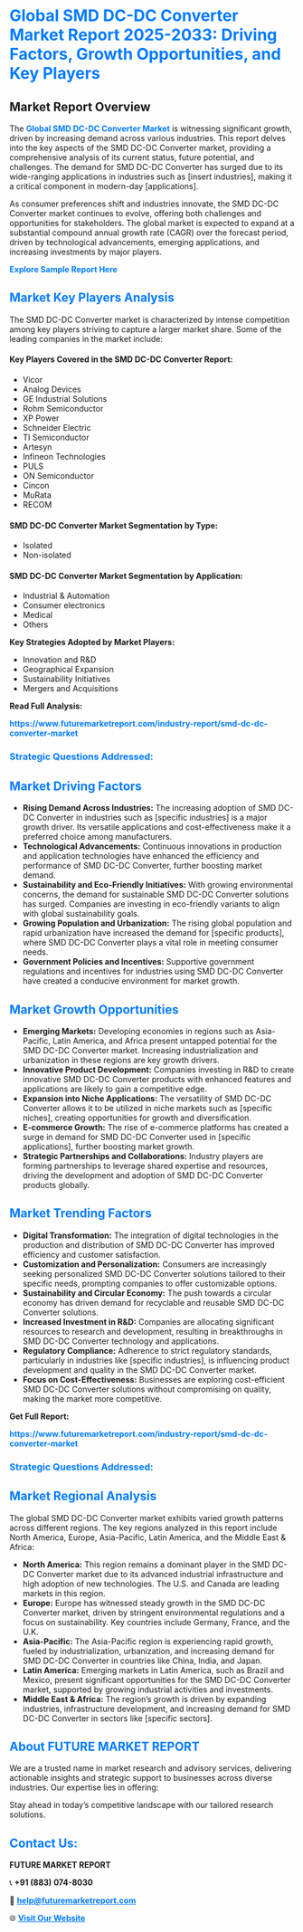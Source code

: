 <h1 style="color: #007BFF;">Global SMD DC-DC Converter Market Report 2025-2033: Driving Factors, Growth Opportunities, and Key Players</h1>

<section id="overview">
<h2>Market Report Overview</h2>
<p>The <a href="https://www.futuremarketreport.com/industry-report/smd-dc-dc-converter-market" style="color: #007BFF; text-decoration: none;"><strong>Global SMD DC-DC Converter Market</strong></a> is witnessing significant growth, driven by increasing demand across various industries. This report delves into the key aspects of the SMD DC-DC Converter market, providing a comprehensive analysis of its current status, future potential, and challenges. The demand for SMD DC-DC Converter has surged due to its wide-ranging applications in industries such as [insert industries], making it a critical component in modern-day [applications].</p>
<p>As consumer preferences shift and industries innovate, the SMD DC-DC Converter market continues to evolve, offering both challenges and opportunities for stakeholders. The global market is expected to expand at a substantial compound annual growth rate (CAGR) over the forecast period, driven by technological advancements, emerging applications, and increasing investments by major players.</p>
</section>

<section id="overview">
<p><a href="https://www.futuremarketreport.com/request-sample/reportId=76888" style="color: #007BFF; text-decoration: none;"><strong>Explore Sample Report Here</strong></a></p>
</section>

<section id="key-players">
<h2 style="color: #007BFF;">Market Key Players Analysis</h2>
<p>The SMD DC-DC Converter market is characterized by intense competition among key players striving to capture a larger market share. Some of the leading companies in the market include:</p>
<h4>Key Players Covered in the SMD DC-DC Converter Report:</h4>
<ul><li>Vicor</li><li>Analog Devices</li><li>GE Industrial Solutions</li><li>Rohm Semiconductor</li><li>XP Power</li><li>Schneider Electric</li><li>TI Semiconductor</li><li>Artesyn</li><li>Infineon Technologies</li><li>PULS</li><li>ON Semiconductor</li><li>Cincon</li><li>MuRata</li><li>RECOM</li></ul>
<h4>SMD DC-DC Converter Market Segmentation by Type:</h4>
<ul><li>Isolated</li><li>Non-isolated</li></ul>

<h4>SMD DC-DC Converter Market Segmentation by Application:</h4>
<ul><li>Industrial &amp; Automation</li><li>Consumer electronics</li><li>Medical</li><li>Others</li></ul>
<p><strong>Key Strategies Adopted by Market Players:</strong></p>
<ul>
<li>Innovation and R&D</li>
<li>Geographical Expansion</li>
<li>Sustainability Initiatives</li>
<li>Mergers and Acquisitions</li>
</ul>
</section>

<section>
<p><strong>Read Full Analysis: </strong></p><a href="https://www.futuremarketreport.com/industry-report/smd-dc-dc-converter-market" style="color: #007BFF; text-decoration: none;"><strong>https://www.futuremarketreport.com/industry-report/smd-dc-dc-converter-market</strong></a>
<h3 style="color: #007BFF;">Strategic Questions Addressed:</h3>
</section>

<section id="driving-factors">
<h2 style="color: #007BFF;">Market Driving Factors</h2>
<ul>
<li><strong>Rising Demand Across Industries:</strong> The increasing adoption of SMD DC-DC Converter in industries such as [specific industries] is a major growth driver. Its versatile applications and cost-effectiveness make it a preferred choice among manufacturers.</li>
<li><strong>Technological Advancements:</strong> Continuous innovations in production and application technologies have enhanced the efficiency and performance of SMD DC-DC Converter, further boosting market demand.</li>
<li><strong>Sustainability and Eco-Friendly Initiatives:</strong> With growing environmental concerns, the demand for sustainable SMD DC-DC Converter solutions has surged. Companies are investing in eco-friendly variants to align with global sustainability goals.</li>
<li><strong>Growing Population and Urbanization:</strong> The rising global population and rapid urbanization have increased the demand for [specific products], where SMD DC-DC Converter plays a vital role in meeting consumer needs.</li>
<li><strong>Government Policies and Incentives:</strong> Supportive government regulations and incentives for industries using SMD DC-DC Converter have created a conducive environment for market growth.</li>
</ul>
</section>

<section id="growth-opportunities">
<h2 style="color: #007BFF;">Market Growth Opportunities</h2>
<ul>
<li><strong>Emerging Markets:</strong> Developing economies in regions such as Asia-Pacific, Latin America, and Africa present untapped potential for the SMD DC-DC Converter market. Increasing industrialization and urbanization in these regions are key growth drivers.</li>
<li><strong>Innovative Product Development:</strong> Companies investing in R&D to create innovative SMD DC-DC Converter products with enhanced features and applications are likely to gain a competitive edge.</li>
<li><strong>Expansion into Niche Applications:</strong> The versatility of SMD DC-DC Converter allows it to be utilized in niche markets such as [specific niches], creating opportunities for growth and diversification.</li>
<li><strong>E-commerce Growth:</strong> The rise of e-commerce platforms has created a surge in demand for SMD DC-DC Converter used in [specific applications], further boosting market growth.</li>
<li><strong>Strategic Partnerships and Collaborations:</strong> Industry players are forming partnerships to leverage shared expertise and resources, driving the development and adoption of SMD DC-DC Converter products globally.</li>
</ul>
</section>

<section id="trending-factors">
<h2 style="color: #007BFF;">Market Trending Factors</h2>
<ul>
<li><strong>Digital Transformation:</strong> The integration of digital technologies in the production and distribution of SMD DC-DC Converter has improved efficiency and customer satisfaction.</li>
<li><strong>Customization and Personalization:</strong> Consumers are increasingly seeking personalized SMD DC-DC Converter solutions tailored to their specific needs, prompting companies to offer customizable options.</li>
<li><strong>Sustainability and Circular Economy:</strong> The push towards a circular economy has driven demand for recyclable and reusable SMD DC-DC Converter solutions.</li>
<li><strong>Increased Investment in R&D:</strong> Companies are allocating significant resources to research and development, resulting in breakthroughs in SMD DC-DC Converter technology and applications.</li>
<li><strong>Regulatory Compliance:</strong> Adherence to strict regulatory standards, particularly in industries like [specific industries], is influencing product development and quality in the SMD DC-DC Converter market.</li>
<li><strong>Focus on Cost-Effectiveness:</strong> Businesses are exploring cost-efficient SMD DC-DC Converter solutions without compromising on quality, making the market more competitive.</li>
</ul>
</section>

<section>
<p><strong>Get Full Report: </strong></p><a href="https://www.futuremarketreport.com/industry-report/smd-dc-dc-converter-market" style="color: #007BFF; text-decoration: none;"><strong>https://www.futuremarketreport.com/industry-report/smd-dc-dc-converter-market</strong></a>
<h3 style="color: #007BFF;">Strategic Questions Addressed:</h3>
</section>


<section id="regional-analysis">
<h2 style="color: #007BFF;">Market Regional Analysis</h2>
<p>The global SMD DC-DC Converter market exhibits varied growth patterns across different regions. The key regions analyzed in this report include North America, Europe, Asia-Pacific, Latin America, and the Middle East & Africa:</p>
<ul>
<li><strong>North America:</strong> This region remains a dominant player in the SMD DC-DC Converter market due to its advanced industrial infrastructure and high adoption of new technologies. The U.S. and Canada are leading markets in this region.</li>
<li><strong>Europe:</strong> Europe has witnessed steady growth in the SMD DC-DC Converter market, driven by stringent environmental regulations and a focus on sustainability. Key countries include Germany, France, and the U.K.</li>
<li><strong>Asia-Pacific:</strong> The Asia-Pacific region is experiencing rapid growth, fueled by industrialization, urbanization, and increasing demand for SMD DC-DC Converter in countries like China, India, and Japan.</li>
<li><strong>Latin America:</strong> Emerging markets in Latin America, such as Brazil and Mexico, present significant opportunities for the SMD DC-DC Converter market, supported by growing industrial activities and investments.</li>
<li><strong>Middle East & Africa:</strong> The region’s growth is driven by expanding industries, infrastructure development, and increasing demand for SMD DC-DC Converter in sectors like [specific sectors].</li>
</ul>
</section>

<footer>
<h2 style="color: #007BFF;">About FUTURE MARKET REPORT</h2>
<p>We are a trusted name in market research and advisory services, delivering actionable insights and strategic support to businesses across diverse industries. Our expertise lies in offering:</p>

<p>Stay ahead in today’s competitive landscape with our tailored research solutions.</p>

<h2 style="color: #007BFF;">Contact Us:</h2>
<p><strong>FUTURE MARKET REPORT</strong></p>
<p>📞 <strong>+91 (883) 074-8030</strong></p>
<p>📧 <strong><a href="mailto:help@futuremarketreport.com" style="color: #007BFF;">help@futuremarketreport.com</a></strong></p>
<p>🌐 <strong><a href="https://www.futuremarketreport.com/" style="color: #007BFF;">Visit Our Website</a></strong></p>
</footer>